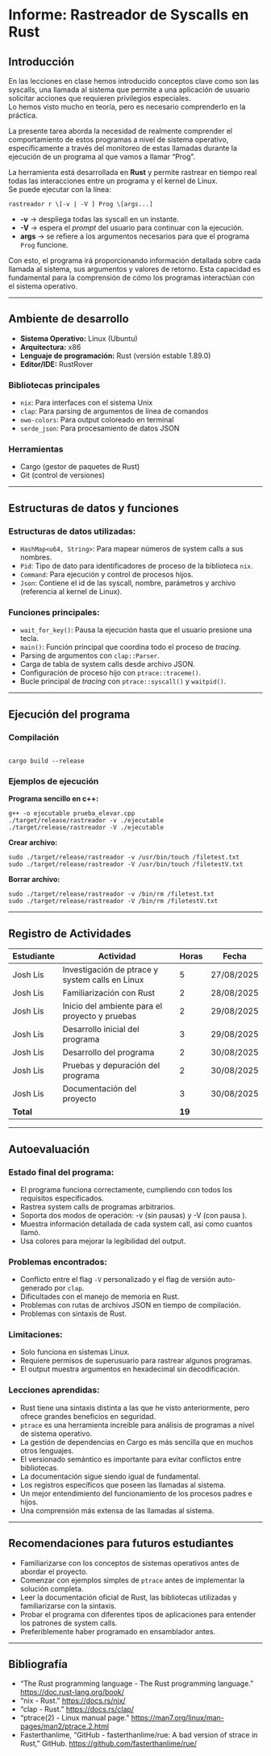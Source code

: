 # Informe: Rastreador de Syscalls en Rust

## Introducción
En las lecciones en clase hemos introducido conceptos clave como son las syscalls, una llamada al sistema que permite a una aplicación de usuario solicitar acciones que requieren privilegios especiales.  
Lo hemos visto mucho en teoría, pero es necesario comprenderlo en la práctica.  

La presente tarea aborda la necesidad de realmente comprender el comportamiento de estos programas a nivel de sistema operativo, específicamente a través del monitoreo de estas llamadas durante la ejecución de un programa al que vamos a llamar “Prog”.  

La herramienta está desarrollada en **Rust** y permite rastrear en tiempo real todas las interacciones entre un programa y el kernel de Linux.  
Se puede ejecutar con la línea:

```
rastreador r \[-v | -V ] Prog \[args...]

```

- **-v** → despliega todas las syscall en un instante.  
- **-V** → espera el *prompt* del usuario para continuar con la ejecución.  
- **args** → se refiere a los argumentos necesarios para que el programa `Prog` funcione.  

Con esto, el programa irá proporcionando información detallada sobre cada llamada al sistema, sus argumentos y valores de retorno. Esta capacidad es fundamental para la comprensión de cómo los programas interactúan con el sistema operativo.

---

## Ambiente de desarrollo

- **Sistema Operativo:** Linux (Ubuntu)  
- **Arquitectura:** x86  
- **Lenguaje de programación:** Rust (versión estable 1.89.0)  
- **Editor/IDE:** RustRover  

### Bibliotecas principales
- `nix`: Para interfaces con el sistema Unix  
- `clap`: Para parsing de argumentos de línea de comandos  
- `owo-colors`: Para output coloreado en terminal  
- `serde_json`: Para procesamiento de datos JSON  

### Herramientas
- Cargo (gestor de paquetes de Rust)  
- Git (control de versiones)  

---

## Estructuras de datos y funciones

### Estructuras de datos utilizadas:
- `HashMap<u64, String>`: Para mapear números de system calls a sus nombres.  
- `Pid`: Tipo de dato para identificadores de proceso de la biblioteca `nix`.  
- `Command`: Para ejecución y control de procesos hijos.  
- `Json`: Contiene el id de las syscall, nombre, parámetros y archivo (referencia al kernel de Linux).  

### Funciones principales:
- `wait_for_key()`: Pausa la ejecución hasta que el usuario presione una tecla.  
- `main()`: Función principal que coordina todo el proceso de *tracing*.  
- Parsing de argumentos con `clap::Parser`.  
- Carga de tabla de system calls desde archivo JSON.  
- Configuración de proceso hijo con `ptrace::traceme()`.  
- Bucle principal de *tracing* con `ptrace::syscall()` y `waitpid()`.  

---

## Ejecución del programa

### Compilación
```

cargo build --release
````

### Ejemplos de ejecución

**Programa sencillo en c++:**
```
g++ -o ejecutable prueba_elevar.cpp
./target/release/rastreador -v ./ejecutable
./target/release/rastreador -V ./ejecutable
````

**Crear archivo:**

```
sudo ./target/release/rastreador -v /usr/bin/touch /filetest.txt
sudo ./target/release/rastreador -V /usr/bin/touch /filetestV.txt
```

**Borrar archivo:**

```
sudo ./target/release/rastreador -v /bin/rm /filetest.txt
sudo ./target/release/rastreador -V /bin/rm /filetestV.txt
```

---

## Registro de Actividades

| Estudiante | Actividad                                       | Horas  | Fecha      |
| ---------- | ----------------------------------------------- | ------ | ---------- |
| Josh Lis   | Investigación de ptrace y system calls en Linux | 5      | 27/08/2025 |
| Josh Lis   | Familiarización con Rust                        | 2      | 28/08/2025 |
| Josh Lis   | Inicio del ambiente para el proyecto y pruebas  | 2      | 29/08/2025 |
| Josh Lis   | Desarrollo inicial del programa                 | 3      | 29/08/2025 |
| Josh Lis   | Desarrollo del programa                         | 2      | 30/08/2025 |
| Josh Lis   | Pruebas y depuración del programa               | 2      | 30/08/2025 |
| Josh Lis   | Documentación del proyecto                      | 3      | 30/08/2025 |
| **Total**  |                                                 | **19** |            |

---

## Autoevaluación

### Estado final del programa:

* El programa funciona correctamente, cumpliendo con todos los requisitos especificados.
* Rastrea system calls de programas arbitrarios.
* Soporta dos modos de operación: -v (sin pausas) y -V (con pausa ).
* Muestra información detallada de cada system call, así como cuantos llamó.
* Usa colores para mejorar la legibilidad del output.

### Problemas encontrados:

* Conflicto entre el flag `-V` personalizado y el flag de versión auto-generado por `clap`.
* Dificultades con el manejo de memoria en Rust.
* Problemas con rutas de archivos JSON en tiempo de compilación.
* Problemas con sintaxis de Rust. 

### Limitaciones:

* Solo funciona en sistemas Linux.
* Requiere permisos de superusuario para rastrear algunos programas.
* El output muestra argumentos en hexadecimal sin decodificación.


### Lecciones aprendidas:

* Rust tiene una sintaxis distinta a las que he visto anteriormente, pero ofrece grandes beneficios en seguridad.
* `ptrace` es una herramienta increíble para análisis de programas a nivel de sistema operativo.
* La gestión de dependencias en Cargo es más sencilla que en muchos otros lenguajes.
* El versionado semántico es importante para evitar conflictos entre bibliotecas.
* La documentación sigue siendo igual de fundamental.
* Los registros específicos que poseen las llamadas al sistema.
* Un mejor entendimiento del funcionamiento de los procesos padres e hijos.
* Una comprensión más extensa de las llamadas al sistema.

---

## Recomendaciones para futuros estudiantes

* Familiarizarse con los conceptos de sistemas operativos antes de abordar el proyecto.
* Comenzar con ejemplos simples de `ptrace` antes de implementar la solución completa.
* Leer la documentación oficial de Rust, las bibliotecas utilizadas y familiarizarse con la sintaxis.
* Probar el programa con diferentes tipos de aplicaciones para entender los patrones de system calls.
* Preferiblemente haber programado en ensamblador antes.

---

## Bibliografía

* “The Rust programming language - The Rust programming language.” https://doc.rust-lang.org/book/
* “nix - Rust.” https://docs.rs/nix/
* “clap - Rust.” https://docs.rs/clap/
* “ptrace(2) - Linux manual page.” https://man7.org/linux/man-pages/man2/ptrace.2.html
* Fasterthanlime, “GitHub - fasterthanlime/rue: A bad version of strace in Rust,” GitHub. https://github.com/fasterthanlime/rue/
